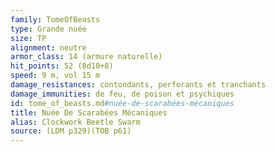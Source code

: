 ```yaml
---
family: TomeOfBeasts
type: Grande nuée
size: TP
alignment: neutre
armor_class: 14 (armure naturelle)
hit_points: 52 (8d10+8)
speed: 9 m, vol 15 m
damage_resistances: contondants, perforants et tranchants
damage_immunities: de feu, de poison et psychiques
id: tome_of_beasts.md#nuée-de-scarabées-mécaniques
title: Nuée De Scarabées Mécaniques
alias: Clockwork Beetle Swarm
source: (LDM p329)(TOB p61)
---
```


